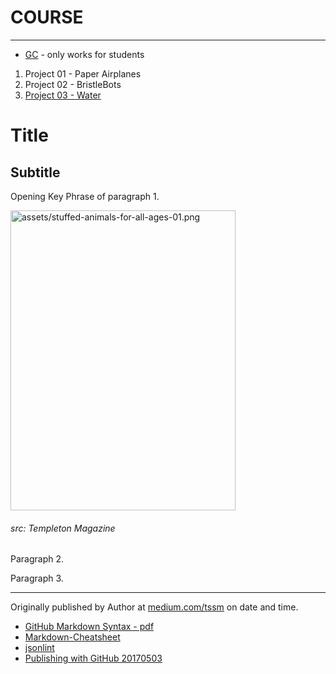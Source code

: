 # COURSE
___
- [GC](https://classroom.google.com/u/0/c/NzQyNjk4NDA2Nlpa) - only works for students

1. Project 01 - Paper Airplanes
2. Project 02 - BristleBots
3. [Project 03 - Water](project03water.md)

# Title
## Subtitle

<div class="cols">
<p class="firstBold"><span id="firstBold">Opening Key Phrase</span> of paragraph 1.
</p>
<div class="right column-image">
<img src="assets/stuffed-animals-for-all-ages-01.png" alt="assets/stuffed-animals-for-all-ages-01.png" style="height:480px;width:360px;">
<h6>src: Templeton Magazine</h6>
</div>
<p>
Paragraph 2.
</p>
<p>
Paragraph 3.
</p>
</div>

___

Originally published by Author at [medium.com/tssm]() on date and time.

- [GitHub Markdown Syntax - pdf](https://guides.github.com/pdfs/markdown-cheatsheet-online.pdf)
- [Markdown-Cheatsheet](https://github.com/adam-p/markdown-here/wiki/Markdown-Cheatsheet)
- [jsonlint](http://jsonlint.com/)
- [Publishing with GitHub 20170503](https://drive.google.com/open?id=1Tu_b1oixurg9lId2z3LH_ZiLz1sH9sYD9ypdmZGwE9c)


